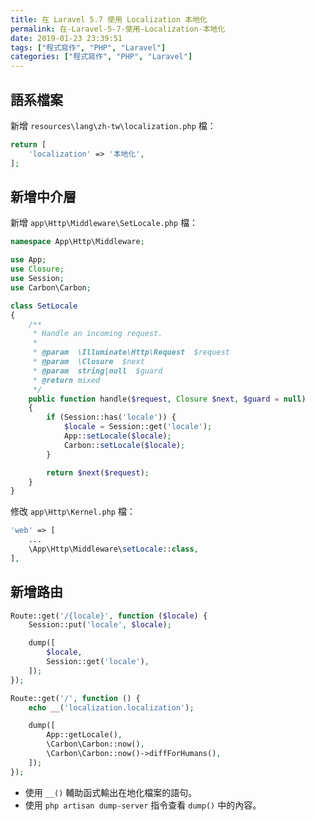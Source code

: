 ```yaml
---
title: 在 Laravel 5.7 使用 Localization 本地化
permalink: 在-Laravel-5-7-使用-Localization-本地化
date: 2019-01-23 23:39:51
tags: ["程式寫作", "PHP", "Laravel"]
categories: ["程式寫作", "PHP", "Laravel"]
---
```


## 語系檔案
新增 `resources\lang\zh-tw\localization.php` 檔：
```PHP
return [
    'localization' => '本地化',
];
```

## 新增中介層
新增 `app\Http\Middleware\SetLocale.php` 檔：
```PHP
namespace App\Http\Middleware;

use App;
use Closure;
use Session;
use Carbon\Carbon;

class SetLocale
{
    /**
     * Handle an incoming request.
     *
     * @param  \Illuminate\Http\Request  $request
     * @param  \Closure  $next
     * @param  string|null  $guard
     * @return mixed
     */
    public function handle($request, Closure $next, $guard = null)
    {
        if (Session::has('locale')) {
            $locale = Session::get('locale');
            App::setLocale($locale);
            Carbon::setLocale($locale);
        }

        return $next($request);
    }
}
```

修改 `app\Http\Kernel.php` 檔：
```PHP
'web' => [
    ...
    \App\Http\Middleware\setLocale::class,
],
```

## 新增路由
```PHP
Route::get('/{locale}', function ($locale) {
    Session::put('locale', $locale);

    dump([
        $locale,
        Session::get('locale'),
    ]);
});

Route::get('/', function () {
    echo __('localization.localization');

    dump([
        App::getLocale(),
        \Carbon\Carbon::now(),
        \Carbon\Carbon::now()->diffForHumans(),
    ]);
});
```
- 使用 `__()` 輔助函式輸出在地化檔案的語句。
- 使用 `php artisan dump-server` 指令查看 `dump()` 中的內容。